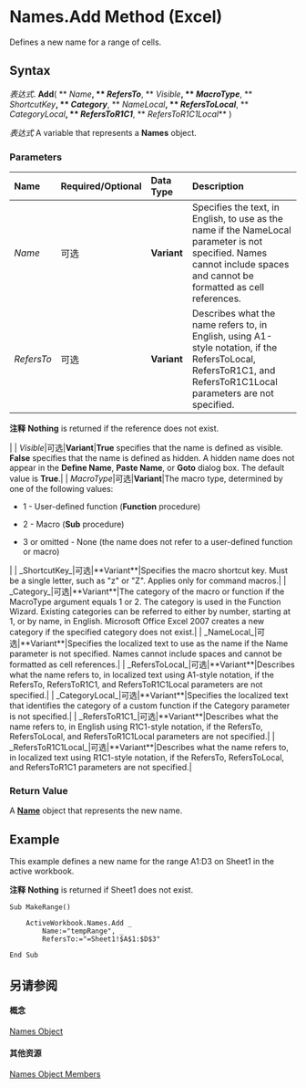 
# Names.Add Method (Excel)

Defines a new name for a range of cells.


## Syntax

 _表达式_. **Add**( ** _Name_**, ** _RefersTo_**, ** _Visible_**, ** _MacroType_**, ** _ShortcutKey_**, ** _Category_**, ** _NameLocal_**, ** _RefersToLocal_**, ** _CategoryLocal_**, ** _RefersToR1C1_**, ** _RefersToR1C1Local_** )

 _表达式_ A variable that represents a **Names** object.


### Parameters



|**Name**|**Required/Optional**|**Data Type**|**Description**|
|:-----|:-----|:-----|:-----|
| _Name_|可选|**Variant**|Specifies the text, in English, to use as the name if the NameLocal parameter is not specified. Names cannot include spaces and cannot be formatted as cell references.|
| _RefersTo_|可选|**Variant**|Describes what the name refers to, in English, using A1-style notation, if the RefersToLocal, RefersToR1C1, and RefersToR1C1Local parameters are not specified.
 **注释**   **Nothing** is returned if the reference does not exist.

|
| _Visible_|可选|**Variant**|**True** specifies that the name is defined as visible. **False** specifies that the name is defined as hidden. A hidden name does not appear in the **Define Name**,  **Paste Name**, or  **Goto** dialog box. The default value is **True**.|
| _MacroType_|可选|**Variant**|The macro type, determined by one of the following values:
<ul xmlns:xlink="http://www.w3.org/1999/xlink" xmlns:mtps="http://msdn2.microsoft.com/mtps" xmlns:MSHelp="http://msdn.microsoft.com/mshelp" xmlns:mshelp="http://msdn.microsoft.com/mshelp" xmlns:ddue="http://ddue.schemas.microsoft.com/authoring/2003/5" xmlns:msxsl="urn:schemas-microsoft-com:xslt"><li><p>1 - User-defined function (<b>Function</b>  procedure)</p></li><li><p>2 - Macro (<b>Sub</b>  procedure)</p></li><li><p>3 or omitted - None (the name does not  refer to a user-defined function or macro)</p></li></ul>|
| _ShortcutKey_|可选|**Variant**|Specifies the macro shortcut key. Must be a single letter, such as "z" or "Z". Applies only for command macros.|
| _Category_|可选|**Variant**|The category of the macro or function if the MacroType argument equals 1 or 2. The category is used in the Function Wizard. Existing categories can be referred to either by number, starting at 1, or by name, in English. Microsoft Office Excel 2007 creates a new category if the specified category does not exist.|
| _NameLocal_|可选|**Variant**|Specifies the localized text to use as the name if the Name parameter is not specified. Names cannot include spaces and cannot be formatted as cell references.|
| _RefersToLocal_|可选|**Variant**|Describes what the name refers to, in localized text using A1-style notation, if the RefersTo, RefersToR1C1, and RefersToR1C1Local parameters are not specified.|
| _CategoryLocal_|可选|**Variant**|Specifies the localized text that identifies the category of a custom function if the Category parameter is not specified.|
| _RefersToR1C1_|可选|**Variant**|Describes what the name refers to, in English using R1C1-style notation, if the RefersTo, RefersToLocal, and RefersToR1C1Local parameters are not specified.|
| _RefersToR1C1Local_|可选|**Variant**|Describes what the name refers to, in localized text using R1C1-style notation, if the RefersTo, RefersToLocal, and RefersToR1C1 parameters are not specified.|

### Return Value

A  **[Name](cfedb297-ac0d-dff0-99c7-6927cc5f31ed.md)** object that represents the new name.


## Example

This example defines a new name for the range A1:D3 on Sheet1 in the active workbook. 


 **注释**   **Nothing** is returned if Sheet1 does not exist.


```
Sub MakeRange() 
 
    ActiveWorkbook.Names.Add _ 
        Name:="tempRange", _ 
        RefersTo:="=Sheet1!$A$1:$D$3" 
 
End Sub
```


## 另请参阅


#### 概念


[Names Object](ffecf89d-7bae-c470-8e37-608857a9de2a.md)
#### 其他资源


[Names Object Members](http://msdn.microsoft.com/library/32c3c4d9-80fb-28c8-86e0-d504e3bfc0ba%28Office.15%29.aspx)